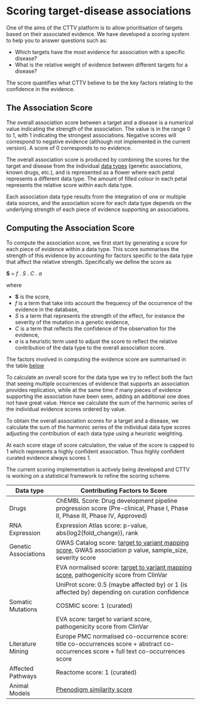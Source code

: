 Scoring target-disease associations
===================================

One of the aims of the CTTV platform is to allow prioritisation of targets based on their associated evidence. We have
developed a scoring system to help you to answer questions such as:

  * Which targets have the most evidence for association with a specific disease?
  * What is the relative weight of evidence between different targets for a disease?

The score quantifies what CTTV believe to be the key factors relating to the confidence in the evidence.

<a name="Association_score"></a>The Association Score
--------------------

The overall association score between a target and a disease is a numerical value indicating the strength of the association. The value is in the range 0 to 1,
with 1 indicating the strongest associations. Negative scores will correspond to negative evidence (although not implemented in the current version). A score of 0
corresponds to no evidence.

The overall association score is produced by combining the scores for the target and disease from the individual [data types](/data_sources) (genetic associations,
known drugs, etc.), and is represented as a flower where each petal represents a different data type. The amount of filled colour in each petal represents
the relative score within each data type.

Each association data type results from the integration of one or multiple data sources, and the association score for each data type depends on the
underlying strength of each piece of evidence supporting an associations.

Computing the Association Score
-----

To compute the association score, we first start by generating a score for each piece of evidence within a data type. This score summarises the strength of this
evidence by accounting for factors specific to the data type that affect the relative strength.  Specifically we define the score as

**S** = *f* . *S* . *C* . *a*

where

  * **S** is the score,
  * *f* is a term that take into account the frequency of the occurrence of the evidence in the database,
  * *S* is a term that represents the strength of the effect, for instance the severity of the mutation in a genetic evidence,
  * *C* is a term that reflects the confidence of the observation for the evidence,
  * *a* is a heuristic term used to adjust the score to reflect the relative contribution of the data type to the overall association score.

The factors involved in computing the evidence score are summarised in the table [below](#factors)

To calculate an overall score for the data type we try to reflect both the fact that seeing multiple occurrences of evidence that supports
an association provides replication, while at the same time if many pieces of evidence supporting the association have been seen, adding an
additional one does not have great value. Hence we calculate the sum of the harmonic series of the individual evidence scores ordered by value.

To obtain the overall association scores for a target and a disease, we calculate the sum of the harmonic series of the individual data type scores
adjusting the contribution of each data type using a heuristic weighting.

At each score stage of score calculation, the value of the score is capped to 1 which represents a highly confident association.  Thus highly confident curated evidence
always scores 1.

The current scoring implementation is actively being developed and CTTV is working on a statistical framework to refine the scoring scheme.

<a name="factors"></a>

| Data type | Contributing Factors to Score |
|----------|-------------------------------|
| Drugs | ChEMBL Score: Drug development pipeline progression score (Pre-clinical, Phase I, Phase II, Phase III, Phase IV, Approved)|
| RNA Expression | Expression Atlas score: p-value, abs(log2(fold_change)),  rank|
| Genetic Associations | GWAS Catalog score: [target to variant mapping score](/variants), GWAS association p value,  sample_size, severity score|
| |EVA normalised score: [target to variant mapping score](/variants), pathogenicity score from ClinVar|
| |UniProt score: 0.5 (maybe affected by) or 1 (is affected by) depending on curation confidence|
| Somatic Mutations| COSMIC score: 1 (curated)|
||EVA score: target to variant score, pathogenicity score from ClinVar|
| Literature Mining|Europe PMC normalised co-occurrence score: title co-occurrences score + abstract co-occurrences score + full text co-occurrences score|
| Affected Pathways | Reactome score: 1 (curated)|
| Animal Models | [Phenodigm similarity score](http://database.oxfordjournals.org/content/2013/bat025)|
